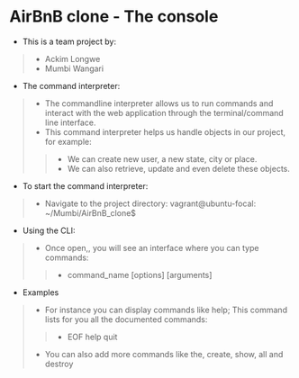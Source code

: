 # AirBnB clone - The console
* This is a team project by:
 > * Ackim Longwe
 > * Mumbi Wangari

* The command interpreter:
 > * The commandline interpreter allows us to run commands
and interact with the web application
through the terminal/command line interface.
 > * This command interpreter helps us handle objects in our
project, for example:
 > > * We can create new  user, a new state, city or place.
 > > * We can also retrieve, update and even delete these
objects.

* To start the command interpreter:
 > * Navigate to the project directory: vagrant@ubuntu-focal:
~/Mumbi/AirBnB_clone$


* Using the CLI:
 > * Once open,, you will see an interface where you can type
commands:
 > > * command_name [options] [arguments]

* Examples
 > * For instance you can display commands like help; This
command
lists for you all the documented commands:
 > > * EOF  help  quit 
 > * You can also add more commands like the, create, show,
all and destroy
